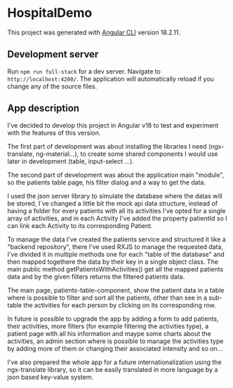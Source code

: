 # HospitalDemo

This project was generated with [Angular CLI](https://github.com/angular/angular-cli) version 18.2.11.

## Development server

Run `npm run full-stack` for a dev server. Navigate to `http://localhost:4200/`. The application will automatically reload if you change any of the source files.

## App description

I've decided to develop this project in Angular v18 to test and experiment with the features of this version.

The first part of development was about installing the libraries I need (ngx-translate, ng-material...), to create some shared components I would use later in development (table, input-select ...).

The second part of development was about the application main "module", so the patients table page, his filter dialog and a way to get the data.

I used the json server library to simulate the database where the datas will be stored, I`ve changed a little bit the mock api data structure, instead of having a folder for every patients with all its activities I've opted for a single array of activities, and in each Activity I've added the property patientId so I can link each Activity to its corresponding Patient.

To manage the data I've created the patients service and structured it like a "backend repository", there I've used RXJS to manage the requested data, I've divided it in multiple methods one for each "table of the database" and then mapped togethere the data by their key in a single object class. The main public method getPatientsWithActivities() get all the mapped patients data and by the given filters returns the filtered patients data.

The main page, patients-table-component, show the patient data in a table where is possible to filter and sort all the patients, other than see in a sub-table the activities for each person by clicking on its corresponding row.

In future is possible to upgrade the app by adding a form to add patients, their activities, more filters (for example filtering the activities type), a patient page with all his information and maype some charts about the activities, an admin section where is possible to manage the activities type by adding more of them or changing their associated intensity and so on...

I've also prepared the whole app for a future internationalization using the ngx-translate library, so it can be easily translated in more language by a json based key-value system.
